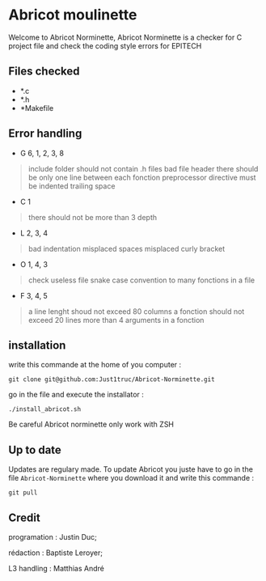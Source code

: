 # Abricot moulinette

Welcome to Abricot Norminette,
Abricot Norminette is a checker for C project file and check the coding style errors for EPITECH


## Files checked
- *.c
- *.h
- *Makefile

## Error handling

- G 6, 1, 2, 3, 8
>include folder should not contain .h files
> bad file header
> there should be only one line between each fonction
> preprocessor directive must be indented
> trailing space
- C 1
>there should not be more than 3 depth
- L 2, 3, 4
> bad indentation
> misplaced spaces
> misplaced curly bracket
- O 1, 4, 3
> check useless file
> snake case convention
> to many fonctions in a file
- F 3, 4, 5
> a line lenght shoud not exceed 80 columns
> a fonction should not exceed 20 lines
> more than 4 arguments in a fonction

## installation

write this commande at the home of you computer :
```
git clone git@github.com:Just1truc/Abricot-Norminette.git
```
go in the file and execute the installator :
```
./install_abricot.sh
```
Be careful Abricot norminette only work with ZSH

## Up to date

Updates are regulary made.
To update Abricot you juste have to go in the file ``Abricot-Norminette`` where you download it and write this commande :
```
git pull
```


## Credit

programation : Justin Duc;

rédaction : Baptiste Leroyer;

L3 handling : Matthias André
